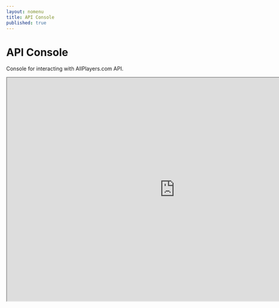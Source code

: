 ```yaml
---
layout: nomenu
title: API Console
published: true
---
```


# API Console

Console for interacting with AllPlayers.com API.
<iframe src="http://apigee.com/api7/embed/console/allplayers" width="900" height="600"></iframe>
